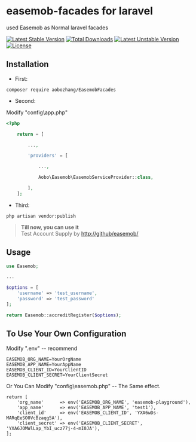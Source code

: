 # easemob-facades for laravel
used Easemob as Normal laravel facades

[![Latest Stable Version](https://poser.pugx.org/aobozhang/easemob-facades/v/stable)](https://packagist.org/packages/aobozhang/easemob-facades) [![Total Downloads](https://poser.pugx.org/aobozhang/easemob-facades/downloads)](https://packagist.org/packages/aobozhang/easemob-facades) [![Latest Unstable Version](https://poser.pugx.org/aobozhang/easemob-facades/v/unstable)](https://packagist.org/packages/aobozhang/easemob-facades) [![License](https://poser.pugx.org/aobozhang/easemob-facades/license)](https://packagist.org/packages/aobozhang/easemob-facades)

## Installation  

* First:  

```
composer require aobozhang/EasemobFacades
```

* Second:  

Modify "config\app.php"  

```php
<?php

    return = [

        ...,

        'providers' = [

            ...,

            Aobo\Easemob\EasemobServiceProvider::class,

        ],
    ];

```  
* Third:  

```
php artisan vendor:publish
```

> <strong>Till now, you can use it </strong>  
> Test Account Supply by [http://github/easemob/](http://github/easemob/)



## Usage  

```php
use Easemob;

...

$options = [
    'username' => 'test_username',
    'password' => 'test_password'
];

return Easemob::accreditRegister($options);

```  

## To Use Your Own Configuration  

Modify ".env" -- recommend

```
EASEMOB_ORG_NAME=YourOrgName
EASEMOB_APP_NAME=YourAppName
EASEMOB_CLIENT_ID=YourClientID
EASEMOB_CLIENT_SECRET=YourClientSecret
```

Or You Can Modify "config\easemob.php" -- The Same effect.

```
return [
    'org_name'      => env('EASEMOB_ORG_NAME', 'easemob-playground'),
    'app_name'      => env('EASEMOB_APP_NAME', 'test1'),
    'client_id'     => env('EASEMOB_CLIENT_ID', 'YXA6wDs-MARqEeSO0VcBzaqg5A'),
    'client_secret' => env('EASEMOB_CLIENT_SECRET', 'YXA6JOMWlLap_YbI_ucz77j-4-mI0JA'),
];
```  
